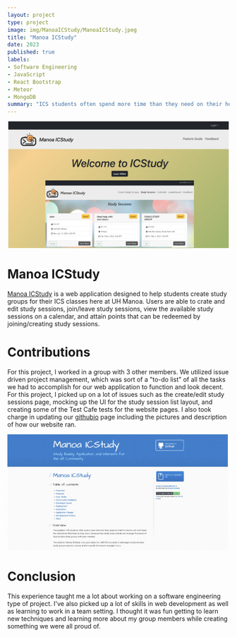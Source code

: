 ```yaml
---
layout: project
type: project
image: img/ManoaICStudy/ManoaICStudy.jpeg
title: "Manoa ICStudy"
date: 2023
published: true
labels:
- Software Engineering
- JavaScript
- React Bootstrap
- Meteor
- MongoDB
summary: "ICS students often spend more time than they need on their homework and don’t learn the material as effectively as they could, because they study alone and do not leverage the power of face-to-face study groups with peer mentors. Manoa ICStudy aims to help students create study groups to learn content efficiently and build everlasting relationships"
---
```



<div style="text-align:center"><img width="500px" src="../img/ManoaICStudy/HomePage.jpeg"></div>

# Manoa ICStudy
[Manoa ICStudy](https://manoa-icstudy.site/home) is a web application designed to help students create study groups for their ICS classes here at UH Manoa. Users are able to crate and edit study sessions, join/leave study sessions, view the available study sessions on a calendar, and attain points that can be redeemed by joining/creating study sessions.

# Contributions
For this project, I worked in a group with 3 other members. We utilized issue driven project management, which was sort of a "to-do list" of all the tasks we had to accomplish for our web application to function and look decent. For this project, I picked up on a lot of issues such as the create/edit study sessions page, mocking up the UI for the study session list layout, and creating some of the Test Cafe tests for the website pages. I also took charge in updating our [githubio](https://manoa-icstudy.github.io/) page including the pictures and description of how our website ran.

<img width="500px" src="../img/ManoaICStudy/githubio.jpeg">

# Conclusion
This experience taught me a lot about working on a software engineering type of project. I've also picked up a lot of skills in web development as well as learning to work in a team setting. I thought it was fun getting to learn new techniques and learning more about my group members while creating something we were all proud of.
